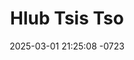---
layout: movie-video-data
date: 2025-03-01 21:25:08 -0723
categories: movie

# Site Attributes
title: "Hlub Tsis Tso"
permalink: "/movie/Hlub_Tsis_Tso"

# Movie Attributes
synopsis: "Peb zaj yeeb yaj kiab hlub tsis tso yog peb hmoob txoj cai. Nkauj muam nraug nus tub ntxhais loj hlob niam tsis xav kom tub ntxhais los sib yuav. Tab sis vim tub ntxhais tsis sib nyiam tsis kam sib yuav. Ua rau cov niam cov txiv tsis sib nkag siab kuj ua rau cov laus muaj plaub muaj ntug. vim tub ntxhais tsis sib tau txog qhov kawg nab thiab lab nkawv nyias mus ua nyias neej lawm. tab sis nkawv kuj tseem sib hlub li nkauj muam nraug nus noj sib hlub hais sib ce ua rau cov niam cov txiv rov tau txoj kev neej kev tsav li qub. "
producer: ""
director: ""
writer: ""
video_link: ""
genre: ""
year: ""
release_type: "VHS"
storage: "Center for Hmong Studies"
thumbnail: "/assets/images/movie_thumbnails/Hlub Tsis Tso.jpeg"
publishing_company: "M.T. Video Productions"

# Sequels + Parts
base_movie: ""
total_parts: 
sequel: ""

# Movie Cast
cast:
#VALUE!
---